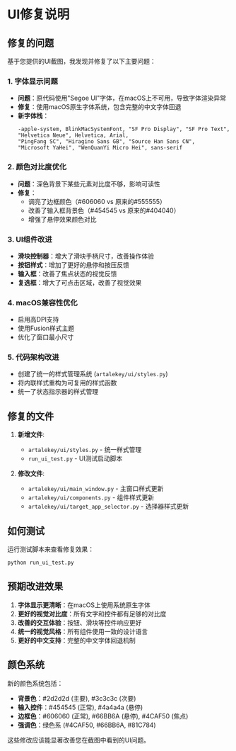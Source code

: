 # UI修复说明

## 修复的问题

基于您提供的UI截图，我发现并修复了以下主要问题：

### 1. 字体显示问题
- **问题**：原代码使用"Segoe UI"字体，在macOS上不可用，导致字体渲染异常
- **修复**：使用macOS原生字体系统，包含完整的中文字体回退
- **新字体栈**：
  ```
  -apple-system, BlinkMacSystemFont, "SF Pro Display", "SF Pro Text",
  "Helvetica Neue", Helvetica, Arial,
  "PingFang SC", "Hiragino Sans GB", "Source Han Sans CN",
  "Microsoft YaHei", "WenQuanYi Micro Hei", sans-serif
  ```

### 2. 颜色对比度优化
- **问题**：深色背景下某些元素对比度不够，影响可读性
- **修复**：
  - 调亮了边框颜色（#606060 vs 原来的#555555）
  - 改善了输入框背景色（#454545 vs 原来的#404040）
  - 增强了悬停效果颜色对比

### 3. UI组件改进
- **滑块控制器**：增大了滑块手柄尺寸，改善操作体验
- **按钮样式**：增加了更好的悬停和按压反馈
- **输入框**：改善了焦点状态的视觉反馈
- **复选框**：增大了可点击区域，改善了视觉效果

### 4. macOS兼容性优化
- 启用高DPI支持
- 使用Fusion样式主题
- 优化了窗口最小尺寸

### 5. 代码架构改进
- 创建了统一的样式管理系统 (`artalekey/ui/styles.py`)
- 将内联样式重构为可复用的样式函数
- 统一了状态指示器的样式管理

## 修复的文件

1. **新增文件**:
   - `artalekey/ui/styles.py` - 统一样式管理
   - `run_ui_test.py` - UI测试启动脚本

2. **修改文件**:
   - `artalekey/ui/main_window.py` - 主窗口样式更新
   - `artalekey/ui/components.py` - 组件样式更新
   - `artalekey/ui/target_app_selector.py` - 选择器样式更新

## 如何测试

运行测试脚本来查看修复效果：

```bash
python run_ui_test.py
```

## 预期改进效果

1. **字体显示更清晰**：在macOS上使用系统原生字体
2. **更好的视觉对比度**：所有文字和控件都有足够的对比度
3. **改善的交互体验**：按钮、滑块等控件响应更好
4. **统一的视觉风格**：所有组件使用一致的设计语言
5. **更好的中文支持**：完整的中文字体回退机制

## 颜色系统

新的颜色系统包括：
- **背景色**：#2d2d2d (主要), #3c3c3c (次要)
- **输入控件**：#454545 (正常), #4a4a4a (悬停)
- **边框色**：#606060 (正常), #66BB6A (悬停), #4CAF50 (焦点)
- **强调色**：绿色系 (#4CAF50, #66BB6A, #81C784)

这些修改应该能显著改善您在截图中看到的UI问题。 